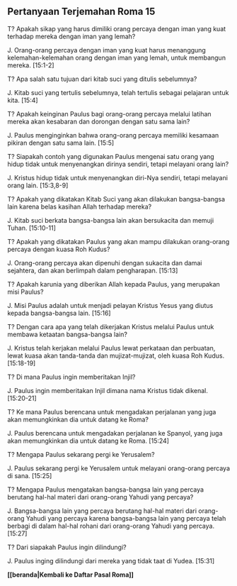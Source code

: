 ﻿## Pertanyaan Terjemahan Roma 15 ##

T? Apakah sikap yang harus dimiliki orang percaya dengan iman yang kuat terhadap mereka dengan iman yang lemah?

J. Orang-orang percaya dengan iman yang kuat harus menanggung kelemahan-kelemahan orang dengan iman yang lemah, untuk membangun mereka. [15:1-2]

T? Apa salah satu tujuan dari kitab suci yang ditulis sebelumnya?

J. Kitab suci yang tertulis sebelumnya, telah tertulis sebagai pelajaran untuk kita. [15:4]

T? Apakah keinginan Paulus bagi orang-orang percaya melalui latihan mereka akan kesabaran dan dorongan dengan satu sama lain?

J. Paulus menginginkan bahwa orang-orang percaya memiliki kesamaan pikiran dengan satu sama lain. [15:5]

T? Siapakah contoh yang digunakan Paulus mengenai satu orang yang hidup tidak untuk menyenangkan dirinya sendiri, tetapi melayani orang lain?

J. Kristus hidup tidak untuk menyenangkan diri-Nya sendiri, tetapi melayani orang lain. [15:3,8-9]

T? Apakah yang dikatakan Kitab Suci yang akan dilakukan bangsa-bangsa lain karena belas kasihan Allah terhadap mereka?

J. Kitab suci berkata bangsa-bangsa lain akan bersukacita dan memuji Tuhan. [15:10-11]

T? Apakah yang dikatakan Paulus yang akan mampu dilakukan orang-orang percaya dengan kuasa Roh Kudus?

J. Orang-orang percaya akan dipenuhi dengan sukacita dan damai sejahtera, dan akan berlimpah dalam pengharapan. [15:13]

T? Apakah karunia yang diberikan Allah kepada Paulus, yang merupakan misi Paulus?

J. Misi Paulus adalah untuk menjadi pelayan Kristus Yesus yang diutus kepada bangsa-bangsa lain. [15:16]

T? Dengan cara apa yang telah dikerjakan Kristus melalui Paulus untuk membawa ketaatan bangsa-bangsa lain?

J. Kristus telah kerjakan melalui Paulus lewat perkataan dan perbuatan, lewat kuasa akan tanda-tanda dan mujizat-mujizat, oleh kuasa Roh Kudus. [15:18-19]

T? Di mana Paulus ingin memberitakan Injil?

J. Paulus ingin memberitakan Injil dimana nama Kristus tidak dikenal. [15:20-21]

T? Ke mana Paulus berencana untuk mengadakan perjalanan yang juga akan memungkinkan dia untuk datang ke Roma?

J. Paulus berencana untuk mengadakan perjalanan ke Spanyol, yang juga akan memungkinkan dia untuk datang ke Roma. [15:24]

T? Mengapa Paulus sekarang pergi ke Yerusalem?

J. Paulus sekarang pergi ke Yerusalem untuk melayani orang-orang percaya di sana. [15:25]

T? Mengapa Paulus mengatakan bangsa-bangsa lain yang percaya berutang hal-hal materi dari orang-orang Yahudi yang percaya?

J. Bangsa-bangsa lain yang percaya berutang hal-hal materi dari orang-orang Yahudi yang percaya karena bangsa-bangsa lain yang percaya telah berbagi di dalam hal-hal rohani dari orang-orang Yahudi yang percaya. [15:27]

T? Dari siapakah Paulus ingin dilindungi?

J. Paulus inging dilindungi dari mereka yang tidak taat di Yudea. [15:31]

__[[beranda|Kembali ke Daftar Pasal Roma]]__

